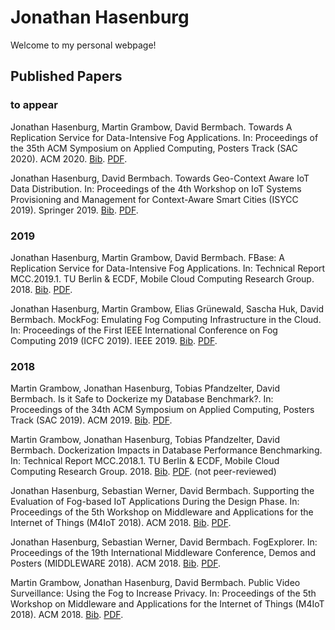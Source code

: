 # Jonathan Hasenburg

Welcome to my personal webpage!

## Published Papers

### to appear

Jonathan Hasenburg, Martin Grambow, David Bermbach. Towards A Replication Service for Data-Intensive Fog Applications. In: Proceedings of the 35th ACM Symposium on Applied Computing, Posters Track (SAC 2020). ACM 2020. [Bib](https://dbermbach.github.io/publications/2020-sac-dads-fbase.bib). [PDF](https://dbermbach.github.io/publications/2020-sac-dads-fbase.pdf).

Jonathan Hasenburg, David Bermbach. Towards Geo-Context Aware IoT Data Distribution. In: Proceedings of the 4th Workshop on IoT Systems Provisioning and Management for Context-Aware Smart Cities (ISYCC 2019). Springer 2019. [Bib](https://dbermbach.github.io/publications/2019-isycc.bib). [PDF](https://dbermbach.github.io/publications/2019-isycc.pdf).

### 2019

Jonathan Hasenburg, Martin Grambow, David Bermbach. FBase: A Replication Service for Data-Intensive Fog Applications. In: Technical Report MCC.2019.1. TU Berlin & ECDF, Mobile Cloud Computing Research Group. 2018. [Bib](https://dbermbach.github.io/publications/techreport-mcc.2019.1.bib). [PDF](https://dbermbach.github.io/publications/techreport-mcc.2019.1.pdf).

Jonathan Hasenburg, Martin Grambow, Elias Grünewald, Sascha Huk, David Bermbach. MockFog: Emulating Fog Computing Infrastructure in the Cloud. In: Proceedings of the First IEEE International Conference on Fog Computing 2019 (ICFC 2019). IEEE 2019. [Bib](http://www.mcc.tu-berlin.de/fileadmin/fg344/publications/2019-02-11_mockfog.bib). [PDF](http://www.mcc.tu-berlin.de/fileadmin/fg344/publications/2019-02-11_mockfog.pdf).

### 2018

Martin Grambow, Jonathan Hasenburg, Tobias Pfandzelter, David Bermbach. Is it Safe to Dockerize my Database Benchmark?. In: Proceedings of the 34th ACM Symposium on Applied Computing, Posters Track (SAC 2019). ACM 2019. [Bib](http://dbermbach.github.io/publications/2018-sac-dads.bib). [PDF](http://dbermbach.github.io/publications/2019-sac-dads.pdf).

Martin Grambow, Jonathan Hasenburg, Tobias Pfandzelter, David Bermbach. Dockerization Impacts in Database Performance Benchmarking. In: Technical Report MCC.2018.1. TU Berlin & ECDF, Mobile Cloud Computing Research Group. 2018. [Bib](http://dbermbach.github.io/publications/techreport-mcc.2018.1.bib). [PDF](https://arxiv.org/abs/1812.04362). (not peer-reviewed)

Jonathan Hasenburg, Sebastian Werner, David Bermbach. Supporting the Evaluation of Fog-based IoT Applications During the Design Phase. In: Proceedings of the 5th Workshop on Middleware and Applications for the Internet of Things (M4IoT 2018). ACM 2018. [Bib](http://www.mcc.tu-berlin.de/fileadmin/fg344/publications/2018-11-01_fogexplorer-m4iot.bib). [PDF](http://www.mcc.tu-berlin.de/fileadmin/fg344/publications/2018-11-01_fogexplorer-m4iot.pdf).

Jonathan Hasenburg, Sebastian Werner, David Bermbach. FogExplorer. In: Proceedings of the 19th International Middleware Conference, Demos and Posters (MIDDLEWARE 2018). ACM 2018. [Bib](http://www.mcc.tu-berlin.de/fileadmin/fg344/publications/2018-11-01_fogexplorer-demo.bib). [PDF](http://www.mcc.tu-berlin.de/fileadmin/fg344/publications/2018-11-01_fogexplorer_demo.pdf).

Martin Grambow, Jonathan Hasenburg, David Bermbach. Public Video Surveillance: Using the Fog to Increase Privacy. In: Proceedings of the 5th Workshop on Middleware and Applications for the Internet of Things (M4IoT 2018). ACM 2018. [Bib](http://www.mcc.tu-berlin.de/fileadmin/fg344/publications/2018-11-01_surveillance_m4iot.bib). [PDF](http://www.mcc.tu-berlin.de/fileadmin/fg344/publications/2018-11-01_surveillance_m4iot.pdf).
